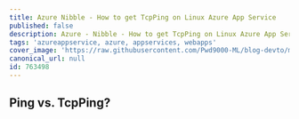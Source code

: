 ```yaml
---
title: Azure Nibble - How to get TcpPing on Linux Azure App Service
published: false
description: Azure - Nibble - How to get TcpPing on Linux Azure App Service
tags: 'azureappservice, azure, appservices, webapps'
cover_image: 'https://raw.githubusercontent.com/Pwd9000-ML/blog-devto/main/posts/2021/Azure-Nibble-TcpPing-Linux-Appsvc/assets/main-azure-nibble.png'
canonical_url: null
id: 763498
---
```


## Ping vs. TcpPing?


